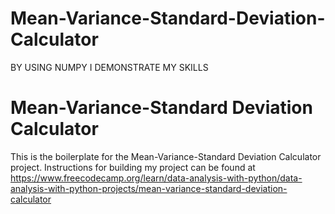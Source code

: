 # Mean-Variance-Standard-Deviation-Calculator
 BY USING NUMPY I DEMONSTRATE MY SKILLS

# Mean-Variance-Standard Deviation Calculator

This is the boilerplate for the Mean-Variance-Standard Deviation Calculator project. 
Instructions for building my project can be found at https://www.freecodecamp.org/learn/data-analysis-with-python/data-analysis-with-python-projects/mean-variance-standard-deviation-calculator
